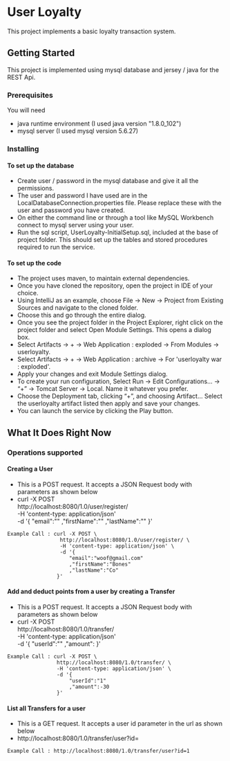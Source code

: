 # User Loyalty

This project implements a basic loyalty transaction system.

## Getting Started

This project is implemented using mysql database and jersey / java for the REST Api.
### Prerequisites
You will need
* java runtime environment (I used java version "1.8.0_102")
* mysql server (I used mysql version 5.6.27)

### Installing
#### To set up the database
* Create user / password in the mysql database and give it all the permissions.
* The user and password I have used are in the LocalDatabaseConnection.properties file. Please replace these with the user and password you have created.
* On either the command line or through a tool like MySQL Workbench connect to mysql server using your user.
* Run the sql script, UserLoyalty-InitialSetup.sql, included at the base of project folder. This should set up the tables and stored procedures required to run the service.

#### To set up the code
* The project uses maven, to maintain external dependencies.
* Once you have cloned the repository, open the project in IDE of your choice.
* Using IntelliJ as an example, choose File -> New -> Project from Existing Sources and navigate to the cloned folder.
* Choose this and go through the entire dialog.
* Once you see the project folder in the Project Explorer, right click on the project folder and select Open Module Settings. This opens a dialog box.
* Select Artifacts -> + -> Web Application : exploded -> From Modules -> userloyalty.
* Select Artifacts -> + -> Web Application : archive -> For 'userloyalty war : exploded'.
* Apply your changes and exit Module Settings dialog.
* To create your run configuration, Select Run -> Edit Configurations… -> “+” -> Tomcat Server -> Local. Name it whatever you prefer.
* Choose the Deployment tab, clicking “+”, and choosing Artifact… Select the userloyalty artifact listed then apply and save your changes.
* You can launch the service by clicking the Play button.

## What It Does Right Now
### Operations supported
#### Creating a User
* This is a POST request. It accepts a JSON Request body with parameters as shown below
* curl -X POST \
    http://localhost:8080/1.0/user/register/ \
    -H 'content-type: application/json' \
    -d '{
  	"email":"<email address: optional>"
  	,"firstName":"<first name : required>"
  	,"lastName":"<last name : required>"
  }'

```
Example Call : curl -X POST \
                 http://localhost:8080/1.0/user/register/ \
                 -H 'content-type: application/json' \
                 -d '{
               		"email":"woof@gmail.com"
               		,"firstName":"Bones"
               		,"lastName":"Co"
               	}'
```

#### Add and deduct points from a user by creating a Transfer
* This is a POST request. It accepts a JSON Request body with parameters as shown below
* curl -X POST \
    http://localhost:8080/1.0/transfer/ \
    -H 'content-type: application/json' \
    -d '{
  	"userId":"<user id : required>"
  	,"amount":<an integer value : required>
  }'
```
Example Call : curl -X POST \
  				http://localhost:8080/1.0/transfer/ \
  				-H 'content-type: application/json' \
  				-d '{
					"userId":"1"
					,"amount":-30
				}'
```

#### List all Transfers for a user
* This is a GET request. It accepts a user id parameter in the url as shown below
* http://localhost:8080/1.0/transfer/user?id=<user id : required>
```
Example Call : http://localhost:8080/1.0/transfer/user?id=1
```
